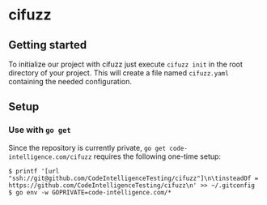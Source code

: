 # cifuzz

## Getting started
To initialize our project with cifuzz just execute `cifuzz init` in the root directory of your project. This will create
a file named `cifuzz.yaml` containing the needed configuration.

## Setup

### Use with `go get`

Since the repository is currently private, `go get code-intelligence.com/cifuzz` requires the following one-time setup:

```
$ printf '[url "ssh://git@github.com/CodeIntelligenceTesting/cifuzz"]\n\tinsteadOf = https://github.com/CodeIntelligenceTesting/cifuzz\n' >> ~/.gitconfig
$ go env -w GOPRIVATE=code-intelligence.com/*
```
